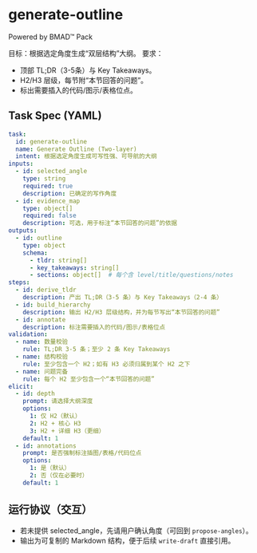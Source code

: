 # generate-outline

Powered by BMAD™ Pack

目标：根据选定角度生成“双层结构”大纲。
要求：

- 顶部 TL;DR（3-5条）与 Key Takeaways。
- H2/H3 层级，每节附“本节回答的问题”。
- 标出需要插入的代码/图示/表格位点。

## Task Spec (YAML)

```yaml
task:
  id: generate-outline
  name: Generate Outline (Two-layer)
  intent: 根据选定角度生成可写性强、可导航的大纲
inputs:
  - id: selected_angle
    type: string
    required: true
    description: 已确定的写作角度
  - id: evidence_map
    type: object[]
    required: false
    description: 可选，用于标注“本节回答的问题”的依据
outputs:
  - id: outline
    type: object
    schema:
      - tldr: string[]
      - key_takeaways: string[]
      - sections: object[]  # 每个含 level/title/questions/notes
steps:
  - id: derive_tldr
    description: 产出 TL;DR（3-5 条）与 Key Takeaways（2-4 条）
  - id: build_hierarchy
    description: 输出 H2/H3 层级结构，并为每节写出“本节回答的问题”
  - id: annotate
    description: 标注需要插入的代码/图示/表格位点
validation:
  - name: 数量校验
    rule: TL;DR 3-5 条；至少 2 条 Key Takeaways
  - name: 结构校验
    rule: 至少包含一个 H2；如有 H3 必须归属到某个 H2 之下
  - name: 问题完备
    rule: 每个 H2 至少包含一个“本节回答的问题”
elicit:
  - id: depth
    prompt: 请选择大纲深度
    options:
      1: 仅 H2（默认）
      2: H2 + 核心 H3
      3: H2 + 详细 H3（更细）
    default: 1
  - id: annotations
    prompt: 是否强制标注插图/表格/代码位点
    options:
      1: 是（默认）
      2: 否（仅在必要时）
    default: 1
```

## 运行协议（交互）

- 若未提供 selected_angle，先请用户确认角度（可回到 `propose-angles`）。
- 输出为可复制的 Markdown 结构，便于后续 `write-draft` 直接引用。
